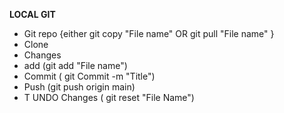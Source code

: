 <B>LOCAL GIT</B>
<ul><li> Git repo {either git copy "File name" OR git pull "File name" }
<li> Clone
<li> Changes
<li> add (git add "File name")
<li> Commit ( git Commit -m "Title")
<li> Push (git push origin main) 
<li> T UNDO Changes ( git reset "File Name")</ul>
